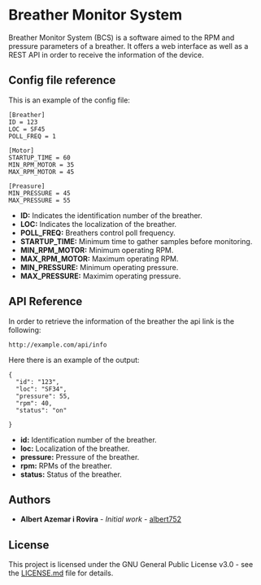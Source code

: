# Breather Monitor System
Breather Monitor System (BCS) is a software aimed to the RPM and pressure
parameters of a breather. It offers a web interface as well as a REST API in
order to receive the information of the device.

## Config file reference
This is an example of the config file:

```
[Breather]
ID = 123
LOC = SF45
POLL_FREQ = 1

[Motor]
STARTUP_TIME = 60
MIN_RPM_MOTOR = 35
MAX_RPM_MOTOR = 45

[Preasure]
MIN_PRESSURE = 45
MAX_PRESSURE = 55
```

* **ID:** Indicates the identification number of the breather.
* **LOC:** Indicates the localization of the breather.
* **POLL_FREQ:** Breathers control poll frequency.
* **STARTUP_TIME:** Minimum time to gather samples before monitoring.
* **MIN_RPM_MOTOR:** Minimum operating RPM.
* **MAX_RPM_MOTOR:** Maximum operating RPM.
* **MIN_PRESSURE:** Minimum operating pressure.
* **MAX_PRESSURE:** Maximim operating pressure.


## API Reference
In order to retrieve the information of the breather the api link is the
following:

```
http://example.com/api/info
```

Here there is an example of the output:

```
{
  "id": "123",
  "loc": "SF34",
  "pressure": 55,
  "rpm": 40,
  "status": "on"

}
```

* **id:** Identification number of the breather.
* **loc:** Localization of the breather.
* **pressure:** Pressure of the breather.
* **rpm:** RPMs of the breather.
* **status:** Status of the breather.

## Authors
* **Albert Azemar i Rovira** - *Initial work* - [albert752](https://github.com/albert752)

## License
This project is licensed under the GNU General Public License v3.0 - see the 
[LICENSE.md](./LICENSE.md) file for details.
